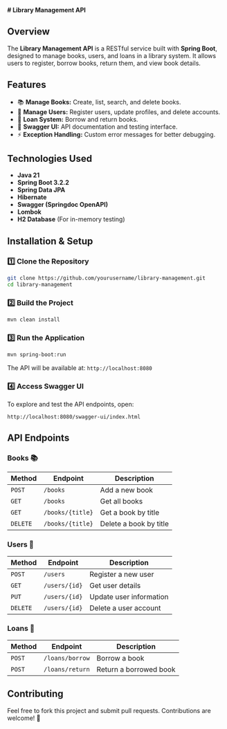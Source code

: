 **# Library Management API**

## **Overview**
The **Library Management API** is a RESTful service built with **Spring Boot**, designed to manage books, users, and loans in a library system. It allows users to register, borrow books, return them, and view book details.

## **Features**
- 📚 **Manage Books:** Create, list, search, and delete books.
- 👤 **Manage Users:** Register users, update profiles, and delete accounts.
- 🔄 **Loan System:** Borrow and return books.
- 🚀 **Swagger UI:** API documentation and testing interface.
- ⚡ **Exception Handling:** Custom error messages for better debugging.

## **Technologies Used**
- **Java 21**
- **Spring Boot 3.2.2**
- **Spring Data JPA**
- **Hibernate**
- **Swagger (Springdoc OpenAPI)**
- **Lombok**
- **H2 Database** (For in-memory testing)

## **Installation & Setup**
### **1️⃣ Clone the Repository**
```bash
git clone https://github.com/yourusername/library-management.git
cd library-management
```

### **2️⃣ Build the Project**
```bash
mvn clean install
```

### **3️⃣ Run the Application**
```bash
mvn spring-boot:run
```
The API will be available at: `http://localhost:8080`

### **4️⃣ Access Swagger UI**
To explore and test the API endpoints, open:
```
http://localhost:8080/swagger-ui/index.html
```

## **API Endpoints**
### **Books** 📚
| Method | Endpoint         | Description              |
|--------|-----------------|--------------------------|
| `POST` | `/books`        | Add a new book          |
| `GET`  | `/books`        | Get all books           |
| `GET`  | `/books/{title}` | Get a book by title    |
| `DELETE` | `/books/{title}` | Delete a book by title |

### **Users** 👤
| Method | Endpoint       | Description              |
|--------|---------------|--------------------------|
| `POST` | `/users`      | Register a new user     |
| `GET`  | `/users/{id}` | Get user details        |
| `PUT`  | `/users/{id}` | Update user information |
| `DELETE` | `/users/{id}` | Delete a user account  |

### **Loans** 🔄
| Method | Endpoint        | Description               |
|--------|----------------|---------------------------|
| `POST` | `/loans/borrow` | Borrow a book            |
| `POST` | `/loans/return` | Return a borrowed book   |

## **Contributing**
Feel free to fork this project and submit pull requests. Contributions are welcome! 🚀

